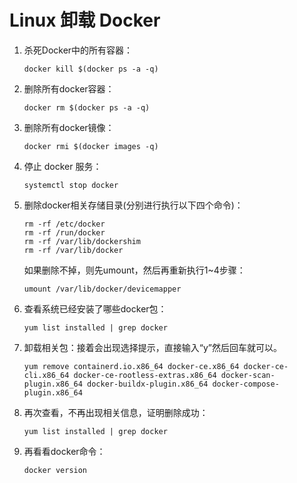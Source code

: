 # Linux 卸载 Docker

1. 杀死Docker中的所有容器：

   ```shell
   docker kill $(docker ps -a -q)
   ```

2. 删除所有docker容器：

   ```shell
   docker rm $(docker ps -a -q)
   ```

3. 删除所有docker镜像：

   ```shell
   docker rmi $(docker images -q)
   ```

4. 停止 docker 服务：

   ```shell
   systemctl stop docker
   ```

5. 删除docker相关存储目录(分别进行执行以下四个命令)：

   ```shell
   rm -rf /etc/docker
   rm -rf /run/docker
   rm -rf /var/lib/dockershim
   rm -rf /var/lib/docker
   ```

   如果删除不掉，则先umount，然后再重新执行1~4步骤：

   ```shell
   umount /var/lib/docker/devicemapper
   ```

6. 查看系统已经安装了哪些docker包：

   ```shell
   yum list installed | grep docker
   ```

7. 卸载相关包：接着会出现选择提示，直接输入“y”然后回车就可以。

   ```shell
   yum remove containerd.io.x86_64 docker-ce.x86_64 docker-ce-cli.x86_64 docker-ce-rootless-extras.x86_64 docker-scan-plugin.x86_64 docker-buildx-plugin.x86_64 docker-compose-plugin.x86_64
   ```

8. 再次查看，不再出现相关信息，证明删除成功：

   ```shell
   yum list installed | grep docker
   ```

9. 再看看docker命令：

   ```shell
   docker version
   ```

   
